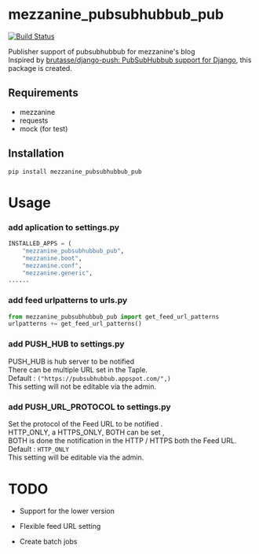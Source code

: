 mezzanine_pubsubhubbub_pub
==========================

[![Build Status](https://travis-ci.org/kemsakurai/mezzanine-pubsubhubbub-pub.svg?branch=master)](https://travis-ci.org/kemsakurai/mezzanine-pubsubhubbub-pub)

Publisher support of pubsubhubbub for mezzanine's blog   
Inspired by [brutasse/django-push: PubSubHubbub support for Django](https://github.com/brutasse/django-push), this package is created.  

Requirements
------------

* mezzanine
* requests
* mock (for test)

Installation
------------

```console
pip install mezzanine_pubsubhubbub_pub
```

Usage
======================

### add aplication to settings.py  

```python
INSTALLED_APPS = (
    "mezzanine_pubsubhubbub_pub",
    "mezzanine.boot",
    "mezzanine.conf",
    "mezzanine.generic",
......

```

### add feed urlpatterns to urls.py

```python
from mezzanine_pubsubhubbub_pub import get_feed_url_patterns
urlpatterns += get_feed_url_patterns()
```

### add PUSH_HUB to settings.py
PUSH_HUB is hub server to be notified  
There can be multiple URL set in the Taple.  
Default : ```("https://pubsubhubbub.appspot.com/",)```  
This setting will not be editable via the admin.

### add PUSH_URL_PROTOCOL to settings.py  
Set the protocol of the Feed URL to be notified .  
HTTP_ONLY, a HTTPS_ONLY, BOTH can be set ,  
BOTH is done the notification in the HTTP / HTTPS both the Feed URL.  
Default : ```HTTP_ONLY```  
This setting will be editable via the admin.  

TODO
====
* Support for the lower version

* Flexible feed URL setting

* Create batch jobs

